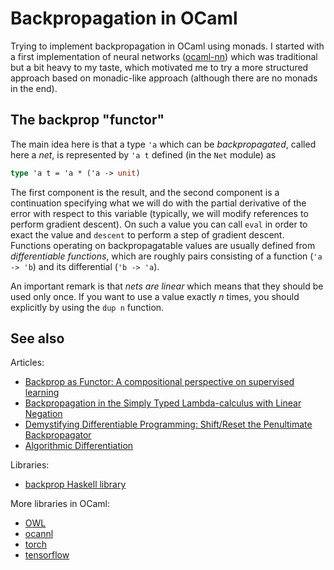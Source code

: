 Backpropagation in OCaml
========================

Trying to implement backpropagation in OCaml using monads. I started with a first implementation of neural networks ([ocaml-nn](https://github.com/smimram/ocaml-nn/)) which was traditional but a bit heavy to my taste, which motivated me to try a more structured approach based on monadic-like approach (although there are no monads in the end).

## The backprop "functor"

The main idea here is that a type `'a` which can be _backpropagated_, called here a _net_, is represented by `'a t` defined (in the `Net` module) as

```ocaml
type 'a t = 'a * ('a -> unit)
```

The first component is the result, and the second component is a continuation specifying what we will do with the partial derivative of the error with respect to this variable (typically, we will modify references to perform gradient descent). On such a value you can call `eval` in order to exact the value and `descent` to perform a step of gradient descent. Functions operating on backpropagatable values are usually defined from _differentiable functions_, which are roughly pairs consisting of a function (`'a -> 'b`) and its differential (`'b -> 'a`).

An important remark is that _nets are linear_ which means that they should be used only once. If you want to use a value exactly $n$ times, you should explicitly by using the `dup n` function.

## See also

Articles:

- [Backprop as Functor: A compositional perspective on supervised learning](https://arxiv.org/abs/1711.10455)
- [Backpropagation in the Simply Typed Lambda-calculus with Linear Negation](https://arxiv.org/abs/1909.13768v2)
- [Demystifying Differentiable Programming: Shift/Reset the Penultimate Backpropagator](https://arxiv.org/abs/1803.10228)
- [Algorithmic Differentiation](https://ocaml.xyz/algodiff.html)

Libraries:

- [backprop Haskell library](https://backprop.jle.im/)

More libraries in OCaml:

- [OWL](https://ocaml.xyz/)
- [ocannl](https://github.com/ahrefs/ocannl)
- [torch](https://github.com/janestreet/torch)
- [tensorflow](https://github.com/LaurentMazare/tensorflow-ocaml)
